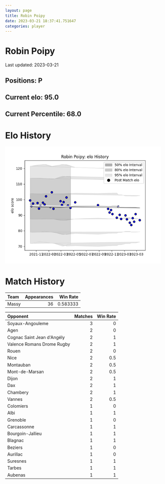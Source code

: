 ```yaml
---  
layout: page  
title: Robin Poipy  
date: 2023-03-21 18:37:41.751647  
categories: player  
---
```

# Robin Poipy


Last updated: 2023-03-21
## Positions: P

## Current elo: 95.0

## Current Percentile: 68.0

# Elo History


![elo history](history_RobinPoipy.png)
# Match History


| Team   |   Appearances |   Win Rate |
|:-------|--------------:|-----------:|
| Massy  |            36 |   0.583333 |

| Opponent                   |   Matches |   Win Rate |
|:---------------------------|----------:|-----------:|
| Soyaux-Angouleme           |         3 |        0   |
| Agen                       |         2 |        0   |
| Cognac Saint Jean d'Angély |         2 |        1   |
| Valence Romans Drome Rugby |         2 |        1   |
| Rouen                      |         2 |        0   |
| Nice                       |         2 |        0.5 |
| Montauban                  |         2 |        0.5 |
| Mont-de-Marsan             |         2 |        0.5 |
| Dijon                      |         2 |        1   |
| Dax                        |         2 |        1   |
| Chambery                   |         2 |        1   |
| Vannes                     |         2 |        0.5 |
| Colomiers                  |         1 |        0   |
| Albi                       |         1 |        1   |
| Grenoble                   |         1 |        0   |
| Carcassonne                |         1 |        1   |
| Bourgoin-Jallieu           |         1 |        1   |
| Blagnac                    |         1 |        1   |
| Beziers                    |         1 |        0   |
| Aurillac                   |         1 |        0   |
| Suresnes                   |         1 |        1   |
| Tarbes                     |         1 |        1   |
| Aubenas                    |         1 |        1   |